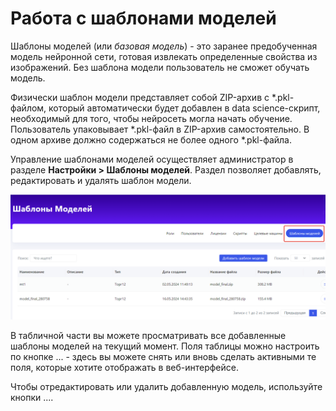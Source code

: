 # Работа с шаблонами моделей

Шаблоны моделей (или *базовая модель*) - это заранее предобученная модель нейронной сети, готовая извлекать определенные свойства из изображений. Без шаблона модели пользователь не сможет обучать модель.

Физически шаблон модели представляет собой ZIP-архив с *.pkl-файлом, который автоматически будет добавлен в data science-скрипт, необходимый для того, чтобы нейросеть могла начать обучение. Пользователь упаковывает *.pkl-файл в ZIP-архив самостоятельно. В одном архиве должно содержаться не более одного *.pkl-файла.

Управление шаблонами моделей осуществляет администратор в разделе **Настройки > Шаблоны моделей**. Раздел позволяет добавлять, редактировать и удалять шаблон модели.

![](</primo-ai/images/tab-model-templates.png>)

В табличной части вы можете просматривать все добавленные шаблоны моделей на текущий момент. Поля таблицы можно настроить по кнопке ... - здесь вы можете снять или вновь сделать активными те поля, которые хотите отображать в веб-интерфейсе.

Чтобы отредактировать или удалить добавленную модель, используйте кнопки ....



